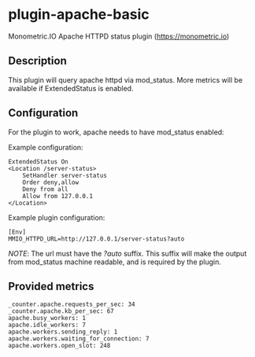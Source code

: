 # plugin-apache-basic
Monometric.IO Apache HTTPD status plugin (https://monometric.io)

## Description

This plugin will query apache httpd via mod_status. More metrics will be
available if ExtendedStatus is enabled.

## Configuration

For the plugin to work, apache needs to have mod_status enabled:

Example configuration:

```
ExtendedStatus On
<Location /server-status>
    SetHandler server-status
    Order deny,allow
    Deny from all
    Allow from 127.0.0.1
</Location>
```

Example plugin configuration:

```
[Env]
MMIO_HTTPD_URL=http://127.0.0.1/server-status?auto
```

*NOTE*: The url must have the _?auto_ suffix. This suffix will make the output
from mod_status machine readable, and is required by the plugin.

## Provided metrics

```
_counter.apache.requests_per_sec: 34
_counter.apache.kb_per_sec: 67
apache.busy_workers: 1
apache.idle_workers: 7
apache.workers.sending_reply: 1
apache.workers.waiting_for_connection: 7
apache.workers.open_slot: 248
```
